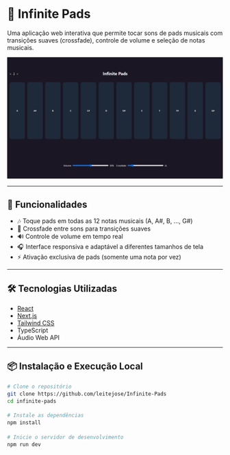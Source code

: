 # 🎹 Infinite Pads

Uma aplicação web interativa que permite tocar sons de pads musicais com transições suaves (crossfade), controle de volume e seleção de notas musicais.

![Texto alternativo](public/captura.png)<!-- Substitua por um screenshot real do app se quiser -->

---

## 🚀 Funcionalidades

- 🎶 Toque pads em todas as 12 notas musicais (A, A#, B, ..., G#)
- 🌈 Crossfade entre sons para transições suaves
- 🔊 Controle de volume em tempo real
- 🎧 Interface responsiva e adaptável a diferentes tamanhos de tela
- ⚡ Ativação exclusiva de pads (somente uma nota por vez)

---

## 🛠️ Tecnologias Utilizadas

- [React](https://reactjs.org/)
- [Next.js](https://nextjs.org/)
- [Tailwind CSS](https://tailwindcss.com/)
- TypeScript
- Áudio Web API

---

## 📦 Instalação e Execução Local

```bash
# Clone o repositório
git clone https://github.com/leitejose/Infinite-Pads
cd infinite-pads

# Instale as dependências
npm install

# Inicie o servidor de desenvolvimento
npm run dev
